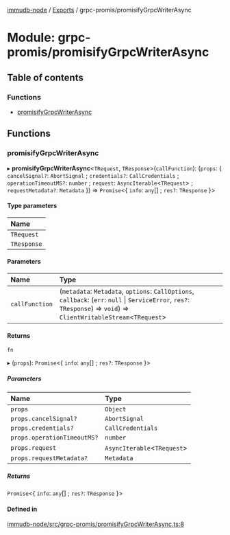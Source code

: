 [immudb-node](../README.md) / [Exports](../modules.md) / grpc-promis/promisifyGrpcWriterAsync

# Module: grpc-promis/promisifyGrpcWriterAsync

## Table of contents

### Functions

- [promisifyGrpcWriterAsync](grpc_promis_promisifyGrpcWriterAsync.md#promisifygrpcwriterasync)

## Functions

### promisifyGrpcWriterAsync

▸ **promisifyGrpcWriterAsync**<`TRequest`, `TResponse`\>(`callFunction`): (`props`: { `cancelSignal?`: `AbortSignal` ; `credentials?`: `CallCredentials` ; `operationTimeoutMS?`: `number` ; `request`: `AsyncIterable`<`TRequest`\> ; `requestMetadata?`: `Metadata`  }) => `Promise`<{ `info`: `any`[] ; `res?`: `TResponse`  }\>

#### Type parameters

| Name |
| :------ |
| `TRequest` |
| `TResponse` |

#### Parameters

| Name | Type |
| :------ | :------ |
| `callFunction` | (`metadata`: `Metadata`, `options`: `CallOptions`, `callback`: (`err`: ``null`` \| `ServiceError`, `res?`: `TResponse`) => `void`) => `ClientWritableStream`<`TRequest`\> |

#### Returns

`fn`

▸ (`props`): `Promise`<{ `info`: `any`[] ; `res?`: `TResponse`  }\>

##### Parameters

| Name | Type |
| :------ | :------ |
| `props` | `Object` |
| `props.cancelSignal?` | `AbortSignal` |
| `props.credentials?` | `CallCredentials` |
| `props.operationTimeoutMS?` | `number` |
| `props.request` | `AsyncIterable`<`TRequest`\> |
| `props.requestMetadata?` | `Metadata` |

##### Returns

`Promise`<{ `info`: `any`[] ; `res?`: `TResponse`  }\>

#### Defined in

[immudb-node/src/grpc-promis/promisifyGrpcWriterAsync.ts:8](https://github.com/user3232/node-immu-db/blob/30c0d74/immudb-node/src/grpc-promis/promisifyGrpcWriterAsync.ts#L8)
